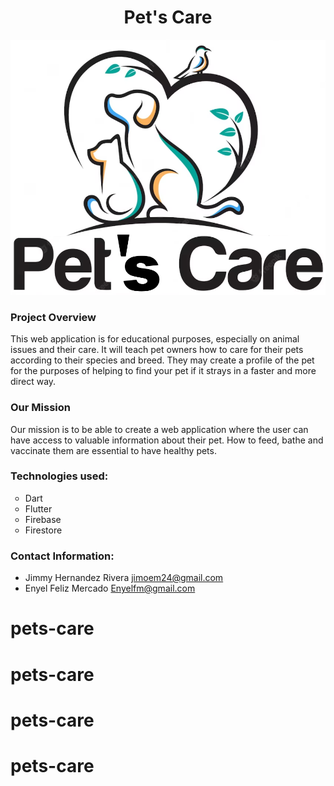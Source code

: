 # <div align="center">Pet's Care</div>

<p align="center">
    <img width="550" src="https://github.com/JimmyHernandez/landing_pagePC/blob/main/image/PetsCareLogo.png" alt="Alt Text" alt="Material Bread logo">
</p>

### Project Overview

This web application is for educational purposes, especially on animal issues and their care. It will teach pet owners how to care for their pets according to their species and breed. They may create a profile of the pet for the purposes of helping to find your pet if it strays in a faster and more direct way.

### Our Mission

Our mission is to be able to create a web application where the user can have access to valuable information about their pet. How to feed, bathe and vaccinate them are essential to have healthy pets.

### Technologies used:

<ul style="list-style-type:circle;">
    <li>Dart</li>
    <li>Flutter</li>
    <li>Firebase</li>
    <li>Firestore</li>
</ul>

### Contact Information:

- Jimmy Hernandez Rivera <jimoem24@gmail.com>
- Enyel Feliz Mercado <Enyelfm@gmail.com>

# pets-care
# pets-care
# pets-care
# pets-care
